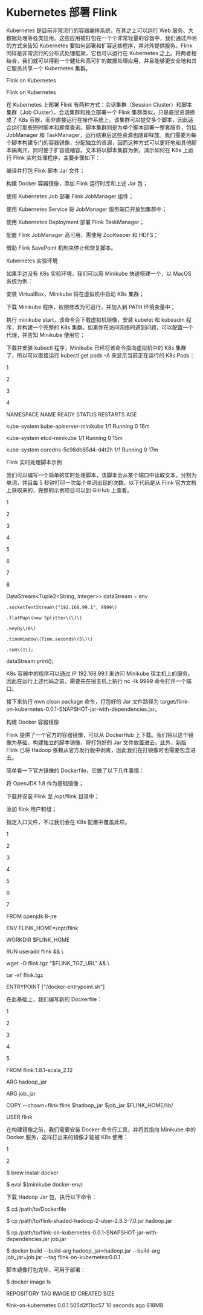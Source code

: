 # Kubernetes 部署 Flink



Kubernetes 是目前非常流行的容器编排系统，在其之上可以运行 Web 服务、大数据处理等各类应用。这些应用被打包在一个个非常轻量的容器中，我们通过声明的方式来告知 Kubernetes 要如何部署和扩容这些程序，并对外提供服务。Flink 同样是非常流行的分布式处理框架，它也可以运行在 Kubernetes 之上。将两者相结合，我们就可以得到一个健壮和高可扩的数据处理应用，并且能够更安全地和其它服务共享一个 Kubernetes 集群。



Flink on Kubernetes

Flink on Kubernetes



在 Kubernetes 上部署 Flink 有两种方式：会话集群（Session Cluster）和脚本集群（Job Cluster）。会话集群和独立部署一个 Flink 集群类似，只是底层资源换成了 K8s 容器，而非直接运行在操作系统上。该集群可以提交多个脚本，因此适合运行那些短时脚本和即席查询。脚本集群则是为单个脚本部署一整套服务，包括 JobManager 和 TaskManager，运行结束后这些资源也随即释放。我们需要为每个脚本构建专门的容器镜像，分配独立的资源，因而这种方式可以更好地和其他脚本隔离开，同时便于扩容或缩容。文本将以脚本集群为例，演示如何在 K8s 上运行 Flink 实时处理程序，主要步骤如下：



编译并打包 Flink 脚本 Jar 文件；

构建 Docker 容器镜像，添加 Flink 运行时库和上述 Jar 包；

使用 Kubernetes Job 部署 Flink JobManager 组件；

使用 Kubernetes Service 将 JobManager 服务端口开放到集群中；

使用 Kubernetes Deployment 部署 Flink TaskManager；

配置 Flink JobManager 高可用，需使用 ZooKeeper 和 HDFS；

借助 Flink SavePoint 机制来停止和恢复脚本。

Kubernetes 实验环境

如果手边没有 K8s 实验环境，我们可以用 Minikube 快速搭建一个，以 MacOS 系统为例：



安装 VirtualBox，Minikube 将在虚拟机中启动 K8s 集群；

下载 Minikube 程序，权限修改为可运行，并加入到 PATH 环境变量中；

执行 minikube start，该命令会下载虚拟机镜像，安装 kubelet 和 kubeadm 程序，并构建一个完整的 K8s 集群。如果你在访问网络时遇到问题，可以配置一个代理，并告知 Minikube 使用它；

下载并安装 kubectl 程序，Minikube 已经将该命令指向虚拟机中的 K8s 集群了，所以可以直接运行 kubectl get pods -A 来显示当前正在运行的 K8s Pods：

1

2

3

4

NAMESPACE     NAME                               READY   STATUS    RESTARTS   AGE

kube-system   kube-apiserver-minikube            1/1     Running   0          16m

kube-system   etcd-minikube                      1/1     Running   0          15m

kube-system   coredns-5c98db65d4-d4t2h           1/1     Running   0          17m

Flink 实时处理脚本示例

我们可以编写一个简单的实时处理脚本，该脚本会从某个端口中读取文本，分割为单词，并且每 5 秒钟打印一次每个单词出现的次数。以下代码是从 Flink 官方文档 上获取来的，完整的示例项目可以到 GitHub 上查看。



1

2

3

4

5

6

7

8

DataStream&lt;Tuple2&lt;String, Integer&gt;&gt; dataStream = env

    .socketTextStream\("192.168.99.1", 9999\)

    .flatMap\(new Splitter\(\)\)

    .keyBy\(0\)

    .timeWindow\(Time.seconds\(5\)\)

    .sum\(1\);



dataStream.print\(\);

K8s 容器中的程序可以通过 IP 192.168.99.1 来访问 Minikube 宿主机上的服务。因此在运行上述代码之前，需要先在宿主机上执行 nc -lk 9999 命令打开一个端口。



接下来执行 mvn clean package 命令，打包好的 Jar 文件路径为 target/flink-on-kubernetes-0.0.1-SNAPSHOT-jar-with-dependencies.jar。



构建 Docker 容器镜像

Flink 提供了一个官方的容器镜像，可以从 DockerHub 上下载。我们将以这个镜像为基础，构建独立的脚本镜像，将打包好的 Jar 文件放置进去。此外，新版 Flink 已将 Hadoop 依赖从官方发行版中剥离，因此我们在打镜像时也需要包含进去。



简单看一下官方镜像的 Dockerfile，它做了以下几件事情：



将 OpenJDK 1.8 作为基础镜像；

下载并安装 Flink 至 /opt/flink 目录中；

添加 flink 用户和组；

指定入口文件，不过我们会在 K8s 配置中覆盖此项。

1

2

3

4

5

6

7

FROM openjdk:8-jre

ENV FLINK\_HOME=/opt/flink

WORKDIR $FLINK\_HOME

RUN useradd flink && \

  wget -O flink.tgz "$FLINK\_TGZ\_URL" && \

  tar -xf flink.tgz

ENTRYPOINT \["/docker-entrypoint.sh"\]

在此基础上，我们编写新的 Dockerfile：



1

2

3

4

5

FROM flink:1.8.1-scala\_2.12

ARG hadoop\_jar

ARG job\_jar

COPY --chown=flink:flink $hadoop\_jar $job\_jar $FLINK\_HOME/lib/

USER flink

在构建镜像之前，我们需要安装 Docker 命令行工具，并将其指向 Minikube 中的 Docker 服务，这样打出来的镜像才能被 K8s 使用：



1

2

$ brew install docker

$ eval $\(minikube docker-env\)

下载 Hadoop Jar 包，执行以下命令：



$ cd /path/to/Dockerfile

$ cp /path/to/flink-shaded-hadoop-2-uber-2.8.3-7.0.jar hadoop.jar

$ cp /path/to/flink-on-kubernetes-0.0.1-SNAPSHOT-jar-with-dependencies.jar job.jar

$ docker build --build-arg hadoop\_jar=hadoop.jar --build-arg job\_jar=job.jar --tag flink-on-kubernetes:0.0.1 .

脚本镜像打包完毕，可用于部署：



$ docker image ls

REPOSITORY           TAG    IMAGE ID      CREATED         SIZE

flink-on-kubernetes  0.0.1  505d2f11cc57  10 seconds ago  618MB



